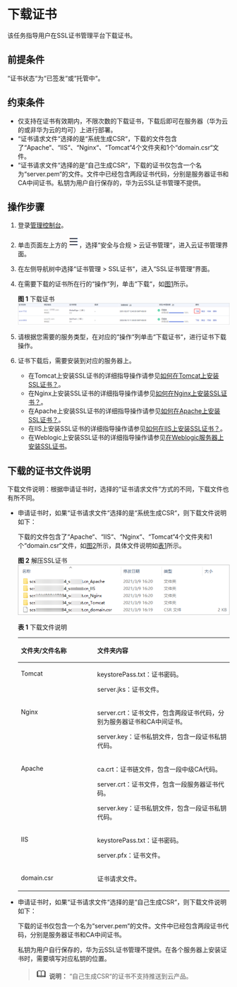 # 下载证书<a name="ZH-CN_TOPIC_0110866214"></a>

该任务指导用户在SSL证书管理平台下载证书。

## 前提条件<a name="zh-cn_topic_0000001124217619_zh-cn_topic_0110866214_section556861155951"></a>

“证书状态“为“已签发“或“托管中“。

## 约束条件<a name="zh-cn_topic_0000001124217619_zh-cn_topic_0110866214_section121106283812"></a>

-   仅支持在证书有效期内，不限次数的下载证书，下载后即可在服务器（华为云的或非华为云的均可）上进行部署。
-   “证书请求文件“选择的是“系统生成CSR“，下载的文件包含了“Apache“、“IIS“、“Nginx“、“Tomcat“4个文件夹和1个“domain.csr“文件。
-   “证书请求文件“选择的是“自己生成CSR“，下载的证书仅包含一个名为“server.pem“的文件。文件中已经包含两段证书代码，分别是服务器证书和CA中间证书。私钥为用户自行保存的，华为云SSL证书管理不提供。

## 操作步骤<a name="zh-cn_topic_0000001124217619_zh-cn_topic_0110866214_section408105191602"></a>

1.  登录[管理控制台](https://console.huaweicloud.com/)。
2.  单击页面左上方的![](figures/icon-servicelist.png)，选择“安全与合规  \>  云证书管理“，进入云证书管理界面。
3.  在左侧导航树中选择“证书管理  \>  SSL证书“，进入“SSL证书管理“界面。
4.  在需要下载的证书所在行的“操作“列，单击“下载“，如[图1](#zh-cn_topic_0000001124217619_zh-cn_topic_0110866214_fig121926536132)所示。

    **图 1**  下载证书<a name="zh-cn_topic_0000001124217619_zh-cn_topic_0110866214_fig121926536132"></a>  
    ![](figures/下载证书.png "下载证书")

5.  请根据您需要的服务类型，在对应的“操作“列单击“下载证书“，进行证书下载操作。
6.  证书下载后，需要安装到对应的服务器上。
    -   在Tomcat上安装SSL证书的详细指导操作请参见[如何在Tomcat上安装SSL证书？](在Tomcat服务器上安装SSL证书.md#ZH-CN_TOPIC_0171809250)。
    -   在Nginx上安装SSL证书的详细指导操作请参见[如何在Nginx上安装SSL证书？](在Nginx服务器上安装SSL证书.md#ZH-CN_TOPIC_0171809251)。
    -   在Apache上安装SSL证书的详细指导操作请参见[如何在Apache上安装SSL证书？](在Apache服务器上安装SSL证书.md#ZH-CN_TOPIC_0171809252)。
    -   在IIS上安装SSL证书的详细指导操作请参见[如何在IIS上安装SSL证书？](在IIS服务器上安装SSL证书.md#ZH-CN_TOPIC_0171809253)。
    -   在Weblogic上安装SSL证书的详细指导操作请参见[在Weblogic服务器上安装SSL证书](在Weblogic服务器上安装SSL证书.md#ZH-CN_TOPIC_0184554056)。


## 下载的证书文件说明<a name="zh-cn_topic_0000001124217619_zh-cn_topic_0110866214_section7206183218592"></a>

下载文件说明：根据申请证书时，选择的“证书请求文件“方式的不同，下载文件也有所不同。

-   申请证书时，如果“证书请求文件“选择的是“系统生成CSR“，则下载文件说明如下：

    下载的文件包含了“Apache“、“IIS“、“Nginx“、“Tomcat“4个文件夹和1个“domain.csr“文件，如[图2](#zh-cn_topic_0000001124217619_zh-cn_topic_0110866214_fig4414184151010)所示，具体文件说明如[表1](#zh-cn_topic_0000001124217619_zh-cn_topic_0110866214_table116635101410)所示。

    **图 2**  解压SSL证书<a name="zh-cn_topic_0000001124217619_zh-cn_topic_0110866214_fig4414184151010"></a>  
    ![](figures/解压SSL证书.png "解压SSL证书")

    **表 1**  下载文件说明

    <a name="zh-cn_topic_0000001124217619_zh-cn_topic_0110866214_table116635101410"></a>
    <table><thead align="left"><tr id="zh-cn_topic_0000001124217619_zh-cn_topic_0110866214_row966491019412"><th class="cellrowborder" valign="top" width="36.04%" id="mcps1.2.3.1.1"><p id="zh-cn_topic_0000001124217619_zh-cn_topic_0110866214_p1966412101044"><a name="zh-cn_topic_0000001124217619_zh-cn_topic_0110866214_p1966412101044"></a><a name="zh-cn_topic_0000001124217619_zh-cn_topic_0110866214_p1966412101044"></a>文件夹/文件名称</p>
    </th>
    <th class="cellrowborder" valign="top" width="63.959999999999994%" id="mcps1.2.3.1.2"><p id="zh-cn_topic_0000001124217619_zh-cn_topic_0110866214_p56640101413"><a name="zh-cn_topic_0000001124217619_zh-cn_topic_0110866214_p56640101413"></a><a name="zh-cn_topic_0000001124217619_zh-cn_topic_0110866214_p56640101413"></a>文件夹内容</p>
    </th>
    </tr>
    </thead>
    <tbody><tr id="zh-cn_topic_0000001124217619_zh-cn_topic_0110866214_row966411101347"><td class="cellrowborder" valign="top" width="36.04%" headers="mcps1.2.3.1.1 "><p id="zh-cn_topic_0000001124217619_zh-cn_topic_0110866214_p96641110443"><a name="zh-cn_topic_0000001124217619_zh-cn_topic_0110866214_p96641110443"></a><a name="zh-cn_topic_0000001124217619_zh-cn_topic_0110866214_p96641110443"></a>Tomcat</p>
    </td>
    <td class="cellrowborder" valign="top" width="63.959999999999994%" headers="mcps1.2.3.1.2 "><p id="zh-cn_topic_0000001124217619_zh-cn_topic_0110866214_p15664101015419"><a name="zh-cn_topic_0000001124217619_zh-cn_topic_0110866214_p15664101015419"></a><a name="zh-cn_topic_0000001124217619_zh-cn_topic_0110866214_p15664101015419"></a>keystorePass.txt：证书密码。</p>
    <p id="zh-cn_topic_0000001124217619_zh-cn_topic_0110866214_p22234920512"><a name="zh-cn_topic_0000001124217619_zh-cn_topic_0110866214_p22234920512"></a><a name="zh-cn_topic_0000001124217619_zh-cn_topic_0110866214_p22234920512"></a>server.jks：证书文件。</p>
    </td>
    </tr>
    <tr id="zh-cn_topic_0000001124217619_zh-cn_topic_0110866214_row366413101949"><td class="cellrowborder" valign="top" width="36.04%" headers="mcps1.2.3.1.1 "><p id="zh-cn_topic_0000001124217619_zh-cn_topic_0110866214_p13664410345"><a name="zh-cn_topic_0000001124217619_zh-cn_topic_0110866214_p13664410345"></a><a name="zh-cn_topic_0000001124217619_zh-cn_topic_0110866214_p13664410345"></a>Nginx</p>
    </td>
    <td class="cellrowborder" valign="top" width="63.959999999999994%" headers="mcps1.2.3.1.2 "><p id="zh-cn_topic_0000001124217619_zh-cn_topic_0110866214_p1066410101742"><a name="zh-cn_topic_0000001124217619_zh-cn_topic_0110866214_p1066410101742"></a><a name="zh-cn_topic_0000001124217619_zh-cn_topic_0110866214_p1066410101742"></a>server.crt：证书文件，包含两段证书代码，分别为服务器证书和CA中间证书。</p>
    <p id="zh-cn_topic_0000001124217619_zh-cn_topic_0110866214_p8859111815518"><a name="zh-cn_topic_0000001124217619_zh-cn_topic_0110866214_p8859111815518"></a><a name="zh-cn_topic_0000001124217619_zh-cn_topic_0110866214_p8859111815518"></a>server.key：证书私钥文件，包含一段证书私钥代码。</p>
    </td>
    </tr>
    <tr id="zh-cn_topic_0000001124217619_zh-cn_topic_0110866214_row1065383320412"><td class="cellrowborder" valign="top" width="36.04%" headers="mcps1.2.3.1.1 "><p id="zh-cn_topic_0000001124217619_zh-cn_topic_0110866214_p7654333442"><a name="zh-cn_topic_0000001124217619_zh-cn_topic_0110866214_p7654333442"></a><a name="zh-cn_topic_0000001124217619_zh-cn_topic_0110866214_p7654333442"></a>Apache</p>
    </td>
    <td class="cellrowborder" valign="top" width="63.959999999999994%" headers="mcps1.2.3.1.2 "><p id="zh-cn_topic_0000001124217619_zh-cn_topic_0110866214_p116546338415"><a name="zh-cn_topic_0000001124217619_zh-cn_topic_0110866214_p116546338415"></a><a name="zh-cn_topic_0000001124217619_zh-cn_topic_0110866214_p116546338415"></a>ca.crt：证书链文件，包含一段中级CA代码。</p>
    <p id="zh-cn_topic_0000001124217619_zh-cn_topic_0110866214_p611218531515"><a name="zh-cn_topic_0000001124217619_zh-cn_topic_0110866214_p611218531515"></a><a name="zh-cn_topic_0000001124217619_zh-cn_topic_0110866214_p611218531515"></a>server.crt：证书文件，包含一段服务器证书代码。</p>
    <p id="zh-cn_topic_0000001124217619_zh-cn_topic_0110866214_p1959755610"><a name="zh-cn_topic_0000001124217619_zh-cn_topic_0110866214_p1959755610"></a><a name="zh-cn_topic_0000001124217619_zh-cn_topic_0110866214_p1959755610"></a>server.key：证书私钥文件，包含一段证书私钥代码。</p>
    </td>
    </tr>
    <tr id="zh-cn_topic_0000001124217619_zh-cn_topic_0110866214_row1286419431648"><td class="cellrowborder" valign="top" width="36.04%" headers="mcps1.2.3.1.1 "><p id="zh-cn_topic_0000001124217619_zh-cn_topic_0110866214_p586414312416"><a name="zh-cn_topic_0000001124217619_zh-cn_topic_0110866214_p586414312416"></a><a name="zh-cn_topic_0000001124217619_zh-cn_topic_0110866214_p586414312416"></a>IIS</p>
    </td>
    <td class="cellrowborder" valign="top" width="63.959999999999994%" headers="mcps1.2.3.1.2 "><p id="zh-cn_topic_0000001124217619_zh-cn_topic_0110866214_p1086410431647"><a name="zh-cn_topic_0000001124217619_zh-cn_topic_0110866214_p1086410431647"></a><a name="zh-cn_topic_0000001124217619_zh-cn_topic_0110866214_p1086410431647"></a>keystorePass.txt：证书密码。</p>
    <p id="zh-cn_topic_0000001124217619_zh-cn_topic_0110866214_p11134104213517"><a name="zh-cn_topic_0000001124217619_zh-cn_topic_0110866214_p11134104213517"></a><a name="zh-cn_topic_0000001124217619_zh-cn_topic_0110866214_p11134104213517"></a>server.pfx：证书文件。</p>
    </td>
    </tr>
    <tr id="zh-cn_topic_0000001124217619_zh-cn_topic_0110866214_row35741610193613"><td class="cellrowborder" valign="top" width="36.04%" headers="mcps1.2.3.1.1 "><p id="zh-cn_topic_0000001124217619_zh-cn_topic_0110866214_p1457481053613"><a name="zh-cn_topic_0000001124217619_zh-cn_topic_0110866214_p1457481053613"></a><a name="zh-cn_topic_0000001124217619_zh-cn_topic_0110866214_p1457481053613"></a>domain.csr</p>
    </td>
    <td class="cellrowborder" valign="top" width="63.959999999999994%" headers="mcps1.2.3.1.2 "><p id="zh-cn_topic_0000001124217619_zh-cn_topic_0110866214_p75741210103616"><a name="zh-cn_topic_0000001124217619_zh-cn_topic_0110866214_p75741210103616"></a><a name="zh-cn_topic_0000001124217619_zh-cn_topic_0110866214_p75741210103616"></a>证书请求文件。</p>
    </td>
    </tr>
    </tbody>
    </table>

-   申请证书时，如果“证书请求文件“选择的是“自己生成CSR“，则下载文件说明如下：

    下载的证书仅包含一个名为“server.pem“的文件。文件中已经包含两段证书代码，分别是服务器证书和CA中间证书。

    私钥为用户自行保存的，华为云SSL证书管理不提供。在各个服务器上安装证书时，需要填写对应私钥的位置。

    >![](public_sys-resources/icon-note.gif) **说明：** 
    >“自己生成CSR“的证书不支持推送到云产品。



